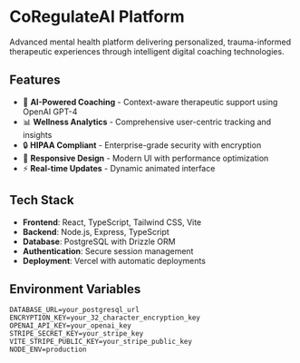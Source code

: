 # CoRegulateAI Platform

Advanced mental health platform delivering personalized, trauma-informed therapeutic experiences through intelligent digital coaching technologies.

## Features

- 🧠 **AI-Powered Coaching** - Context-aware therapeutic support using OpenAI GPT-4
- 📊 **Wellness Analytics** - Comprehensive user-centric tracking and insights
- 🔒 **HIPAA Compliant** - Enterprise-grade security with encryption
- 🎨 **Responsive Design** - Modern UI with performance optimization
- ⚡ **Real-time Updates** - Dynamic animated interface

## Tech Stack

- **Frontend**: React, TypeScript, Tailwind CSS, Vite
- **Backend**: Node.js, Express, TypeScript
- **Database**: PostgreSQL with Drizzle ORM
- **Authentication**: Secure session management
- **Deployment**: Vercel with automatic deployments

## Environment Variables

```env
DATABASE_URL=your_postgresql_url
ENCRYPTION_KEY=your_32_character_encryption_key
OPENAI_API_KEY=your_openai_key
STRIPE_SECRET_KEY=your_stripe_key
VITE_STRIPE_PUBLIC_KEY=your_stripe_public_key
NODE_ENV=production
